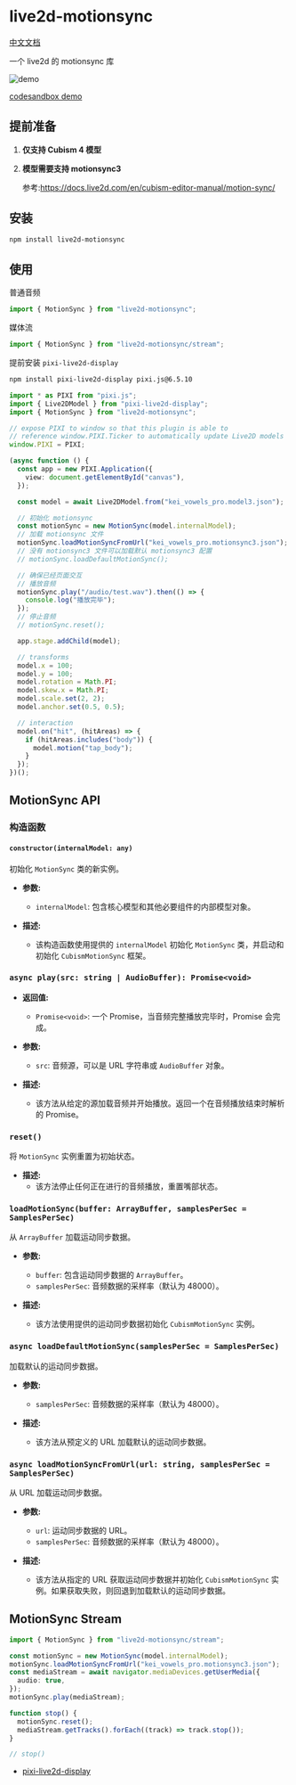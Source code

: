 # live2d-motionsync

[中文文档](README_ZH.md)

一个 live2d 的 motionsync 库

![demo](./static/demo.gif)

[codesandbox demo](https://codesandbox.io/p/sandbox/5yyr55?file=%2Fpackage.json%3A16%2C23)

## 提前准备

1. **仅支持 Cubism 4 模型**

2. **模型需要支持 motionsync3**

   参考:https://docs.live2d.com/en/cubism-editor-manual/motion-sync/

## 安装

```bash
npm install live2d-motionsync
```

## 使用

普通音频

```ts
import { MotionSync } from "live2d-motionsync";
```

媒体流

```ts
import { MotionSync } from "live2d-motionsync/stream";
```

提前安装 `pixi-live2d-display`

```bash
npm install pixi-live2d-display pixi.js@6.5.10

```

```ts
import * as PIXI from "pixi.js";
import { Live2DModel } from "pixi-live2d-display";
import { MotionSync } from "live2d-motionsync";

// expose PIXI to window so that this plugin is able to
// reference window.PIXI.Ticker to automatically update Live2D models
window.PIXI = PIXI;

(async function () {
  const app = new PIXI.Application({
    view: document.getElementById("canvas"),
  });

  const model = await Live2DModel.from("kei_vowels_pro.model3.json");

  // 初始化 motionsync
  const motionSync = new MotionSync(model.internalModel);
  // 加载 motionsync 文件
  motionSync.loadMotionSyncFromUrl("kei_vowels_pro.motionsync3.json");
  // 没有 motionsync3 文件可以加载默认 motionsync3 配置
  // motionSync.loadDefaultMotionSync();

  // 确保已经页面交互
  // 播放音频
  motionSync.play("/audio/test.wav").then(() => {
    console.log("播放完毕");
  });
  // 停止音频
  // motionSync.reset();

  app.stage.addChild(model);

  // transforms
  model.x = 100;
  model.y = 100;
  model.rotation = Math.PI;
  model.skew.x = Math.PI;
  model.scale.set(2, 2);
  model.anchor.set(0.5, 0.5);

  // interaction
  model.on("hit", (hitAreas) => {
    if (hitAreas.includes("body")) {
      model.motion("tap_body");
    }
  });
})();
```

## MotionSync API

### 构造函数

#### `constructor(internalModel: any)`

初始化 `MotionSync` 类的新实例。

- **参数:**

  - `internalModel`: 包含核心模型和其他必要组件的内部模型对象。

- **描述:**
  - 该构造函数使用提供的 `internalModel` 初始化 `MotionSync` 类，并启动和初始化 `CubismMotionSync` 框架。

### `async play(src: string | AudioBuffer): Promise<void>`

- **返回值:**

  - `Promise<void>`: 一个 Promise，当音频完整播放完毕时，Promise 会完成。

- **参数:**

  - `src`: 音频源，可以是 URL 字符串或 `AudioBuffer` 对象。

- **描述:**

  - 该方法从给定的源加载音频并开始播放。返回一个在音频播放结束时解析的 Promise。

### `reset()`

将 `MotionSync` 实例重置为初始状态。

- **描述:**
  - 该方法停止任何正在进行的音频播放，重置嘴部状态。

### `loadMotionSync(buffer: ArrayBuffer, samplesPerSec = SamplesPerSec)`

从 `ArrayBuffer` 加载运动同步数据。

- **参数:**

  - `buffer`: 包含运动同步数据的 `ArrayBuffer`。
  - `samplesPerSec`: 音频数据的采样率（默认为 48000）。

- **描述:**
  - 该方法使用提供的运动同步数据初始化 `CubismMotionSync` 实例。

### `async loadDefaultMotionSync(samplesPerSec = SamplesPerSec)`

加载默认的运动同步数据。

- **参数:**

  - `samplesPerSec`: 音频数据的采样率（默认为 48000）。

- **描述:**
  - 该方法从预定义的 URL 加载默认的运动同步数据。

### `async loadMotionSyncFromUrl(url: string, samplesPerSec = SamplesPerSec)`

从 URL 加载运动同步数据。

- **参数:**

  - `url`: 运动同步数据的 URL。
  - `samplesPerSec`: 音频数据的采样率（默认为 48000）。

- **描述:**

  - 该方法从指定的 URL 获取运动同步数据并初始化 `CubismMotionSync` 实例。如果获取失败，则回退到加载默认的运动同步数据。

## MotionSync Stream

```ts
import { MotionSync } from "live2d-motionsync/stream";

const motionSync = new MotionSync(model.internalModel);
motionSync.loadMotionSyncFromUrl("kei_vowels_pro.motionsync3.json");
const mediaStream = await navigator.mediaDevices.getUserMedia({
  audio: true,
});
motionSync.play(mediaStream);

function stop() {
  motionSync.reset();
  mediaStream.getTracks().forEach((track) => track.stop());
}

// stop()
```

- [pixi-live2d-display](https://github.com/pixijs/pixi-live2d-display)
